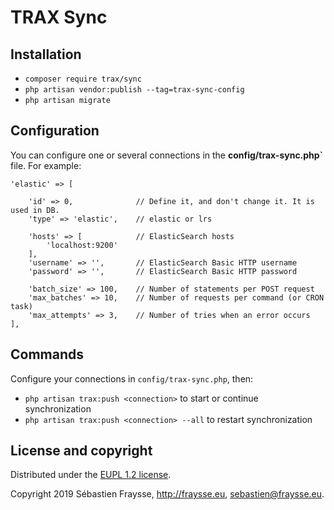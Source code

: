 TRAX Sync
=========

## Installation

- `composer require trax/sync`
- `php artisan vendor:publish --tag=trax-sync-config`
- `php artisan migrate`


## Configuration

You can configure one or several connections in the **config/trax-sync.php`** file. For example:

```
'elastic' => [

    'id' => 0,              // Define it, and don't change it. It is used in DB.
    'type' => 'elastic',    // elastic or lrs

    'hosts' => [            // ElasticSearch hosts
        'localhost:9200'    
    ],
    'username' => '',       // ElasticSearch Basic HTTP username
    'password' => '',       // ElasticSearch Basic HTTP password

    'batch_size' => 100,    // Number of statements per POST request
    'max_batches' => 10,    // Number of requests per command (or CRON task)
    'max_attempts' => 3,    // Number of tries when an error occurs 
],
```


## Commands

Configure your connections in `config/trax-sync.php`, then:

- `php artisan trax:push <connection>` to start or continue synchronization
- `php artisan trax:push <connection> --all` to restart synchronization


## License and copyright

Distributed under the [EUPL 1.2 license](https://eupl.eu/1.2/en/).

Copyright 2019 Sébastien Fraysse, http://fraysse.eu, <sebastien@fraysse.eu>.



